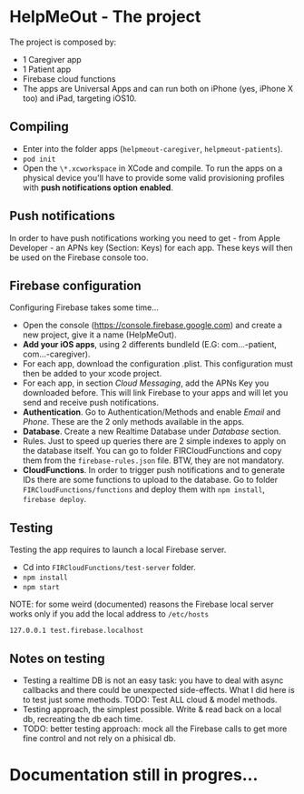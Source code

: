 # HelpMeOut - The project
The project is composed by:

- 1 Caregiver app
- 1 Patient app
- Firebase cloud functions
- The apps are Universal Apps and can run both on iPhone (yes, iPhone X too) and iPad, targeting iOS10.

## Compiling
- Enter into the folder apps (`helpmeout-caregiver`, `helpmeout-patients`).
- `pod init`
- Open the `\*.xcworkspace` in XCode and compile. To run the apps on a physical device you'll have to provide some valid provisioning profiles with **push notifications option enabled**.

## Push notifications
In order to have push notifications working you need to get - from Apple Developer - an APNs key (Section: Keys) for each app. These keys will then be used on the Firebase console too.

## Firebase configuration
Configuring Firebase takes some time...
- Open the console (https://console.firebase.google.com) and create a new project, give it a name (HelpMeOut).
- **Add your iOS apps**, using 2 differents bundleId (E.G: com...-patient, com...-caregiver).
- For each app, download the configuration .plist. This configuration must then be added to your xcode project.
- For each app, in section *Cloud Messaging*, add the APNs Key you downloaded before. This will link Firebase to your apps and will let you send and receive push notifications.
- **Authentication**. Go to Authentication/Methods and enable *Email* and *Phone*. These are the 2 only methods available in the apps.
- **Database**. Create a new Realtime Database under *Database* section.
- Rules. Just to speed up queries there are 2 simple indexes to apply on the database itself. You can go to folder FIRCloudFunctions and copy them from the `firebase-rules.json` file. BTW, they are not mandatory.
- **CloudFunctions**. In order to trigger push notifications and to generate IDs there are some functions to upload to the database. Go to folder `FIRCloudFunctions/functions` and deploy them with `npm install`, `firebase deploy`.

## Testing
Testing the app requires to launch a local Firebase server.
- Cd into `FIRCloudFunctions/test-server` folder.
- `npm install`
- `npm start`

NOTE: for some weird (documented) reasons the Firebase local server works only if you add the local address to `/etc/hosts`

`127.0.0.1 test.firebase.localhost`

## Notes on testing
- Testing a realtime DB is not an easy task: you have to deal with async callbacks and there could be unexpected side-effects. What I did here is to test just some methods. TODO: Test ALL cloud & model methods.
- Testing approach, the simplest possible. Write & read back on a local db, recreating the db each time.
- TODO: better testing approach: mock all the Firebase calls to get more fine control and not rely on a phisical db.

# Documentation still in progres...
